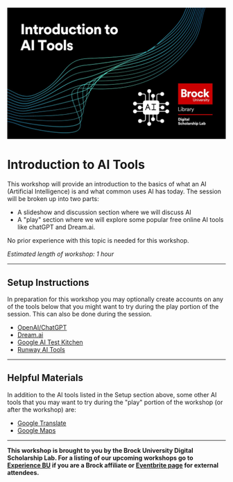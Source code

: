 ![Splash image](IntroAITools.jpg)


# Introduction to AI Tools
This workshop will provide an introduction to the basics of what an AI (Artificial Intelligence) is and what common uses AI has today.  The session will be broken up into two parts:

- A slideshow and discussion section where we will discuss AI
- A "play" section where we will explore some popular free online AI tools like chatGPT and Dream.ai.


No prior experience with this topic is needed for this workshop.

*Estimated length of workshop: 1 hour*

----

## Setup Instructions
In preparation for this workshop you may optionally create accounts on any of the tools below that you might want to try during the play portion of the session.  This can also be done during the session.

- [OpenAI/ChatGPT](https://chat.openai.com/)
- [Dream.ai](https://dream.ai/)
- [Google AI Test Kitchen](https://aitestkitchen.withgoogle.com/)
- [Runway AI Tools](https://app.runwayml.com/)


----

## Helpful Materials
In addition to the AI tools listed in the Setup section above, some other AI tools that you may want to try during the "play" portion of the workshop (or after the workshop) are:

- [Google Translate](https://translate.google.com/)
- [Google Maps](https://www.google.com/maps)

----



**This workshop is brought to you by the Brock University Digital Scholarship Lab.  For a listing of our upcoming workshops go to [Experience BU](https://experiencebu.brocku.ca/organization/dsl) if you are a Brock affiliate or [Eventbrite page](https://www.eventbrite.ca/o/brock-university-digital-scholarship-lab-21661627350) for external attendees.**


